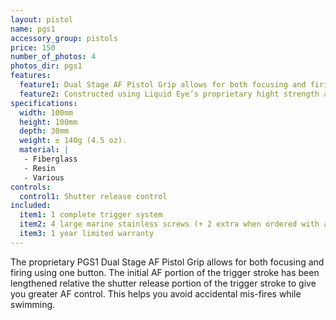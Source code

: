 ```yaml
---
layout: pistol
name: pgs1
accessory_group: pistols
price: 150
number_of_photos: 4
photos_dir: pgs1
features:
  feature1: Dual Stage AF Pistol Grip allows for both focusing and firing using one button.
  feature2: Constructed using Liquid Eye’s proprietary hight strength and ultra weight epoxy resin sandwiched core technology.
specifications:
  width: 100mm
  height: 100mm
  depth: 30mm
  weight: ± 140g (4.5 oz).
  material: |
   - Fiberglass
   - Resin
   - Various
controls:
  control1: Shutter release control
included:
  item1: 1 complete trigger system
  item2: 4 large marine stainless screws (+ 2 extra when ordered with a pro-model)
  item3: 1 year limited warranty
---
```

The proprietary PGS1 Dual Stage AF Pistol Grip allows for both focusing and firing using one button. The initial AF portion of the trigger stroke has been lengthened relative the shutter release portion of the trigger stroke to give you greater AF control. This helps you avoid accidental mis-fires while swimming.
